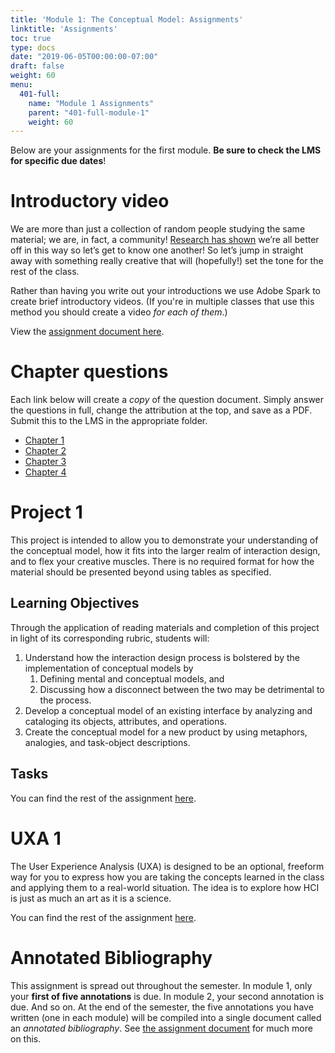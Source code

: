 ```yaml
---
title: 'Module 1: The Conceptual Model: Assignments' 
linktitle: 'Assignments'
toc: true
type: docs
date: "2019-06-05T00:00:00-07:00"
draft: false
weight: 60
menu:
  401-full:
    name: "Module 1 Assignments"
    parent: "401-full-module-1"
    weight: 60
---
```


Below are your assignments for the first module. **Be sure to check the LMS for specific due dates**!

# Introductory video

We are more than just a collection of random people studying the same material; we are, in fact, a community! [Research has shown](http://wenger-trayner.com/resources/what-is-a-community-of-practice/) we’re all better off in this way so let’s get to know one another! So let’s jump in straight away with something really creative that will (hopefully!) set the tone for the rest of the class.

Rather than having you write out your introductions we use Adobe Spark to create brief introductory videos. (If you're in multiple classes that use this method you should create a video _for each of them_.)

View the [assignment document here](https://docs.google.com/document/d/1EiZT1rFaObY7GhOQRvYlYlvKKSCYwvWD0pn-bsgEc2A/edit?usp=sharing).

# Chapter questions

Each link below will create a *copy* of the question document. Simply answer the questions in full, change the attribution at the top, and save as a PDF. Submit this to the LMS in the appropriate folder.

+ [Chapter 1](https://docs.google.com/document/d/1NRJDi18XEoocA0wTY8UNXpkQnsqCzID1fBW9ze0Db2A/copy)
+ [Chapter 2](https://docs.google.com/document/d/1DobYGU4O_IigvOxzh9XgnIFZd-O54297vQeqRKMAwIM/copy)
+ [Chapter 3](https://docs.google.com/document/d/14D7J21soQrUzLypUa90MfkHDvI27cQpXbq_trk8Cdgg/copy)
+ [Chapter 4](https://docs.google.com/document/d/1jdSKc0-m2nTeLbjOO-pWtf7I2cAyE9RXWpMAQxOyWBc/copy)

# Project 1

This project is intended to allow you to demonstrate your understanding of the conceptual model, how it fits into the larger realm of interaction design, and to flex your creative muscles. There is no required format for how the material should be presented beyond using tables as specified.

## Learning Objectives

Through the application of reading materials and completion of this project in light of its corresponding rubric, students will:

1. Understand how the interaction design process is bolstered by the  implementation of conceptual models by
    1. Defining mental and conceptual models, and
    1. Discussing how a disconnect between the two may be detrimental to the process.
1. Develop a conceptual model of an existing interface by analyzing and cataloging its objects, attributes, and operations.
1. Create the conceptual model for a new product by using metaphors, analogies, and task-object descriptions.

## Tasks

You can find the rest of the assignment [here](https://docs.google.com/document/d/1gIIycDFQHY8NP_TYO-H0b7waKEmXgaIEbk_1BH3vcaI/edit?usp=sharing).

# UXA 1

The User Experience Analysis (UXA) is designed to be an optional, freeform way for you to express how you are taking the concepts learned in the class and applying them to a real-world situation. The idea is to explore how HCI is just as much an art as it is a science.

You can find the rest of the assignment [here](https://docs.google.com/document/d/1WPa6qOf2tzREZKMXx9F_kovLF-lFBUCHPytKmP7HRwA/edit?usp=sharing).

# Annotated Bibliography

This assignment is spread out throughout the semester. In module 1, only your **first of five annotations** is due. In module 2, your second annotation is due. And so on. At the end of the semester, the five annotations you have written (one in each module) will be compiled into a single document called an _annotated bibliography_. See [the assignment document]() for much more on this.
